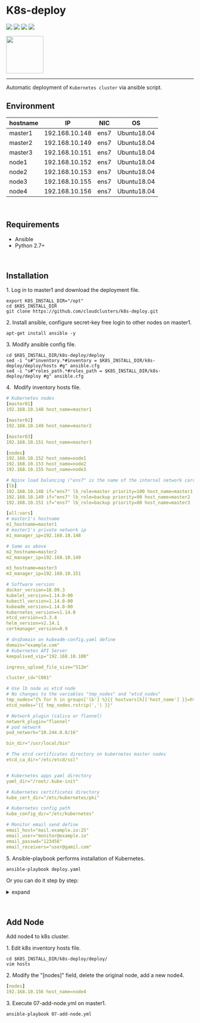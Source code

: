 K8s-deploy
===
 [![](https://img.shields.io/badge/platform-linux--64-lightgrey)](https://img.shields.io/badge/platform-linux--64-lightgrey)
 [![](https://img.shields.io/badge/code%20size-764%20Kb-blue)](https://img.shields.io/badge/code%20size-764%20Kb-blue)
 [![](https://img.shields.io/badge/docs-latest-brightgreen.svg)](https://img.shields.io/badge/docs-latest-brightgreen.svg)
 [![](https://img.shields.io/badge/license-MIT-green)](https://img.shields.io/badge/license-MIT-green)
 
<img src="https://www.cloudclusters.io/img/cloudclusters-logo.png" width="100">  

----   

Automatic deployment of `Kubernetes cluster` via ansible script. 
&nbsp;


## Environment

| hostname |IP |NIC |OS |
| ------ | ------ |------ |------|
| master1 | 192.168.10.148 |ens7 |Ubuntu18.04 |
| master2 |  192.168.10.149 |ens7 |Ubuntu18.04 |
| master3 | 192.168.10.151 |ens7 |Ubuntu18.04 |
| node1 | 192.168.10.152 |ens7 |Ubuntu18.04 |
| node2 | 192.168.10.153 |ens7 |Ubuntu18.04 |
| node3 | 192.168.10.155 |ens7 |Ubuntu18.04 |
| node4 | 192.168.10.156 |ens7 |Ubuntu18.04 |

&nbsp;

## Requirements

- Ansible
- Python 2.7+

&nbsp;

## Installation

1.&nbsp;Log in to master1 and download the deployment file.
```shell
export K8S_INSTALL_DIR="/opt"
cd $K8S_INSTALL_DIR
git clone https://github.com/cloudclusters/k8s-deploy.git
```
2.&nbsp;Install ansible, configure secret-key free login to other nodes on master1.
```shell
apt-get install ansible -y
```

3.&nbsp;Modify ansible config file.
```shell
cd $K8S_INSTALL_DIR/k8s-deploy/deploy
sed -i "s#^inventory.*#inventory = $K8S_INSTALL_DIR/k8s-deploy/deploy/hosts #g" ansible.cfg
sed -i "s#^roles_path.*#roles_path = $K8S_INSTALL_DIR/k8s-deploy/deploy #g" ansible.cfg
```
4.&nbsp; Modify inventory hosts file.
```yaml
# Kubernetes nodes
[master01]
192.168.10.148 host_name=master1

[master02]
192.168.10.149 host_name=master2

[master03]
192.168.10.151 host_name=master3

[nodes]
192.168.10.152 host_name=node1
192.168.10.153 host_name=node2
192.168.10.155 host_name=node3

# Nginx load balancing ("ens7" is the name of the internal network card)
[lb]
192.168.10.148 if="ens7" lb_role=master priority=100 host_name=master1 
192.168.10.149 if="ens7" lb_role=backup priority=90 host_name=master2
192.168.10.151 if="ens7" lb_role=backup priority=80 host_name=master3

[all:vars]
# master1's hostname
m1_hostname=master1
# master1's private network ip 
m1_manager_ip=192.168.10.148

# Same as above
m2_hostname=master2
m2_manager_ip=192.168.10.149

m3_hostname=master3
m3_manager_ip=192.168.10.151

# Software version
docker_version=18.09.3
kubelet_version=1.14.0-00
kubectl_version=1.14.0-00
kubeadm_version=1.14.0-00
kubernetes_version=v1.14.0
etcd_version=v3.3.4
helm_version=v2.14.1
certmanager_version=0.9

# dnsDomain on kubeadm-config.yaml define 
domain="example.com"
# Kubernetes API Server
keepalived_vip="192.168.10.100"

ingress_upload_file_size="512m"

cluster_id="C001"

# Use lb node as etcd node
# No changes to the variables "tmp_nodes" and "etcd_nodes"
tmp_nodes="{% for h in groups['lb'] %}{{ hostvars[h]['host_name'] }}=https://{{ h }}:2380,{% endfor %}"
etcd_nodes="{{ tmp_nodes.rstrip(',') }}"

# Network plugin (calico or flannel)
network_plugin="flannel"
# pod network
pod_network="10.244.0.0/16"

bin_dir="/usr/local/bin"

# The etcd certificates directory on kubernetes master nodes
etcd_ca_dir="/etc/etcd/ssl"


# Kubernetes apps yaml directory
yaml_dir="/root/.kube-init"

# Kubernetes certificates directory
kube_cert_dir="/etc/kubernetes/pki"

# Kubernetes config path
kube_config_dir="/etc/kubernetes"

# Monitor email send define
email_host="mail.example.io:25"
email_user="monitor@example.io"
email_passwd="123456"
email_receivers="user@gamil.com"
```

5.&nbsp;Ansible-playbook performs installation of Kubernetes.
```shell
ansible-playbook deploy.yaml
```
Or you can do it step by step:

<details>
<summary>expand</summary>
<pre><code>
ansible-playbook 01-preinstall.yml
ansible-playbook 02-certificates.yml
ansible-playbook 03-etcd.yml
ansible-playbook 04-lb.yml
ansible-playbook 05-init-master.yml
ansible-playbook 06-other-master.yml
ansible-playbook 07-add-node.yml 
ansible-playbook 08-flannel.yml
ansible-playbook 09-ingress.yml
ansible-playbook 10-helm.yml
ansible-playbook 11-cert-manager.yml 
ansible-playbook 12-monitor.yml
</code></pre>
</details>

&nbsp;


## Add Node 

Add node4 to k8s cluster.

1.&nbsp;Edit k8s inventory hosts file. 
```shell
cd $K8S_INSTALL_DIR/k8s-deploy/deploy/
vim hosts
```

2.&nbsp;Modify the "[nodes]" field, delete the original node, add a new node4.
```yaml
[nodes]
192.168.10.156 host_name=node4
```

3.&nbsp;Execute  07-add-node.yml on master1.
```shell
ansible-playbook 07-add-node.yml
```
